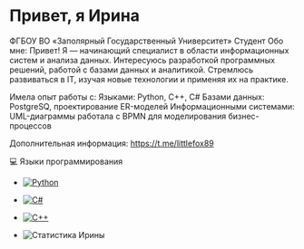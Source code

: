 # Привет, я Ирина
ФГБОУ ВО «Заполярный Государственный Университет»
Студент
Обо мне:
Привет! Я — начинающий специалист в области информационных систем и анализа данных. Интересуюсь разработкой программных решений, работой с базами данных и аналитикой. Стремлюсь развиваться в IT, изучая новые технологии и применяя их на практике.

Имела опыт работы с:
Языками: Python, C++, C#
Базами данных: PostgreSQ, проектирование ER-моделей
Информационными системами: UML-диаграммы
работала с BPMN для моделирования бизнес-процессов

Дополнительная информация:
https://t.me/littlefox89

💻 Языки программирования
- [![Python](https://img.shields.io/badge/Python-3.8-blue)](https://www.python.org/)
- [![C#](https://img.shields.io/badge/C%23-9.0-purple)](https://docs.microsoft.com/en-us/dotnet/csharp/)
- [![C++](https://img.shields.io/badge/C++-17-blue)](https://isocpp.org/)

- ![Статистика Ирины](https://github-readme-stats.vercel.app/api?username=Maymay940&show_icons=true&theme=radical)

